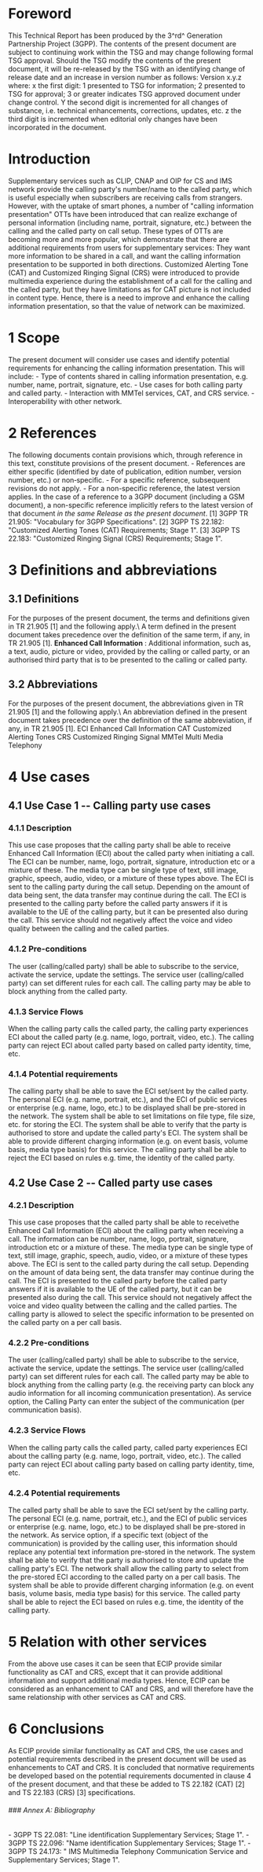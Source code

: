 # Foreword
This Technical Report has been produced by the 3^rd^ Generation Partnership
Project (3GPP).
The contents of the present document are subject to continuing work within the
TSG and may change following formal TSG approval. Should the TSG modify the
contents of the present document, it will be re-released by the TSG with an
identifying change of release date and an increase in version number as
follows:
Version x.y.z
where:
x the first digit:
1 presented to TSG for information;
2 presented to TSG for approval;
3 or greater indicates TSG approved document under change control.
Y the second digit is incremented for all changes of substance, i.e. technical
enhancements, corrections, updates, etc.
z the third digit is incremented when editorial only changes have been
incorporated in the document.
# Introduction
Supplementary services such as CLIP, CNAP and OIP for CS and IMS network
provide the calling party\'s number/name to the called party, which is useful
especially when subscribers are receiving calls from strangers. However, with
the uptake of smart phones, a number of \"calling information presentation\"
OTTs have been introduced that can realize exchange of personal information
(including name, portrait, signature, etc.) between the calling and the called
party on call setup. These types of OTTs are becoming more and more popular,
which demonstrate that there are additional requirements from users for
supplementary services: They want more information to be shared in a call, and
want the calling information presentation to be supported in both directions.
Customized Alerting Tone (CAT) and Customized Ringing Signal (CRS) were
introduced to provide multimedia experience during the establishment of a call
for the calling and the called party, but they have limitations as for CAT
picture is not included in content type.
Hence, there is a need to improve and enhance the calling information
presentation, so that the value of network can be maximized.
# 1 Scope
The present document will consider use cases and identify potential
requirements for enhancing the calling information presentation. This will
include:
\- Type of contents shared in calling information presentation, e.g. number,
name, portrait, signature, etc.
\- Use cases for both calling party and called party.
\- Interaction with MMTel services, CAT, and CRS service.
\- Interoperability with other network.
# 2 References
The following documents contain provisions which, through reference in this
text, constitute provisions of the present document.
\- References are either specific (identified by date of publication, edition
number, version number, etc.) or non‑specific.
\- For a specific reference, subsequent revisions do not apply.
\- For a non-specific reference, the latest version applies. In the case of a
reference to a 3GPP document (including a GSM document), a non-specific
reference implicitly refers to the latest version of that document _in the
same Release as the present document_.
[1] 3GPP TR 21.905: \"Vocabulary for 3GPP Specifications\".
[2] 3GPP TS 22.182: \"Customized Alerting Tones (CAT) Requirements; Stage 1\".
[3] 3GPP TS 22.183: \"Customized Ringing Signal (CRS) Requirements; Stage 1\".
# 3 Definitions and abbreviations
## 3.1 Definitions
For the purposes of the present document, the terms and definitions given in
TR 21.905 [1] and the following apply.\ A term defined in the present document
takes precedence over the definition of the same term, if any, in TR 21.905
[1].
**Enhanced Call Information** : Additional information, such as, a text,
audio, picture or video, provided by the calling or called party, or an
authorised third party that is to be presented to the calling or called party.
## 3.2 Abbreviations
For the purposes of the present document, the abbreviations given in TR 21.905
[1] and the following apply.\ An abbreviation defined in the present document
takes precedence over the definition of the same abbreviation, if any, in TR
21.905 [1].
ECI Enhanced Call Information
CAT Customized Alerting Tones
CRS Customized Ringing Signal
MMTel Multi Media Telephony
# 4 Use cases
## 4.1 Use Case 1 -- Calling party use cases
### 4.1.1 Description
This use case proposes that the calling party shall be able to receive
Enhanced Call Information (ECI) about the called party when initiating a call.
The ECI can be number, name, logo, portrait, signature, introduction etc or a
mixture of these. The media type can be single type of text, still image,
graphic, speech, audio, video, or a mixture of these types above.
The ECI is sent to the calling party during the call setup. Depending on the
amount of data being sent, the data transfer may continue during the call. The
ECI is presented to the calling party before the called party answers if it is
available to the UE of the calling party, but it can be presented also during
the call. This service should not negatively affect the voice and video
quality between the calling and the called parties.
### 4.1.2 Pre-conditions
The user (calling/called party) shall be able to subscribe to the service,
activate the service, update the settings.
The service user (calling/called party) can set different rules for each call.
The calling party may be able to block anything from the called party.
### 4.1.3 Service Flows
When the calling party calls the called party, the calling party experiences
ECI about the called party (e.g. name, logo, portrait, video, etc.).
The calling party can reject ECI about called party based on called party
identity, time, etc.
### 4.1.4 Potential requirements
The calling party shall be able to save the ECI set/sent by the called party.
The personal ECI (e.g. name, portrait, etc.), and the ECI of public services
or enterprise (e.g. name, logo, etc.) to be displayed shall be pre-stored in
the network.
The system shall be able to set limitations on file type, file size, etc. for
storing the ECI.
The system shall be able to verify that the party is authorised to store and
update the called party\'s ECI.
The system shall be able to provide different charging information (e.g. on
event basis, volume basis, media type basis) for this service.
The calling party shall be able to reject the ECI based on rules e.g. time,
the identity of the called party.
## 4.2 Use Case 2 -- Called party use cases
### 4.2.1 Description
This use case proposes that the called party shall be able to receivethe
Enhanced Call Information (ECI) about the calling party when receiving a call.
The information can be number, name, logo, portrait, signature, introduction
etc or a mixture of these. The media type can be single type of text, still
image, graphic, speech, audio, video, or a mixture of these types above.
The ECI is sent to the called party during the call setup. Depending on the
amount of data being sent, the data transfer may continue during the call. The
ECI is presented to the called party before the called party answers if it is
available to the UE of the called party, but it can be presented also during
the call. This service should not negatively affect the voice and video
quality between the calling and the called parties. The calling party is
allowed to select the specific information to be presented on the called party
on a per call basis.
### 4.2.2 Pre-conditions
The user (calling/called party) shall be able to subscribe to the service,
activate the service, update the settings.
The service user (calling/called party) can set different rules for each call.
The called party may be able to block anything from the calling party (e.g.
the receiving party can block any audio information for all incoming
communication presentation).
As service option, the Calling Party can enter the subject of the
communication (per communication basis).
### 4.2.3 Service Flows
When the calling party calls the called party, called party experiences ECI
about the calling party (e.g. name, logo, portrait, video, etc.).
The called party can reject ECI about calling party based on calling party
identity, time, etc.
### 4.2.4 Potential requirements
The called party shall be able to save the ECI set/sent by the calling party.
The personal ECI (e.g. name, portrait, etc.), and the ECI of public services
or enterprise (e.g. name, logo, etc.) to be displayed shall be pre-stored in
the network.
As service option, if a specific text (object of the communication) is
provided by the calling user, this information should replace any potential
text information pre-stored in the network.
The system shall be able to verify that the party is authorised to store and
update the calling party\'s ECI.
The network shall allow the calling party to select from the pre-stored ECI
according to the called party on a per call basis.
The system shall be able to provide different charging information (e.g. on
event basis, volume basis, media type basis) for this service.
The called party shall be able to reject the ECI based on rules e.g. time, the
identity of the calling party.
# 5 Relation with other services
From the above use cases it can be seen that ECIP provide similar
functionality as CAT and CRS, except that it can provide additional
information and support additional media types. Hence, ECIP can be considered
as an enhancement to CAT and CRS, and will therefore have the same
relationship with other services as CAT and CRS.
# 6 Conclusions
As ECIP provide similar functionality as CAT and CRS, the use cases and
potential requirements described in the present document will be used as
enhancements to CAT and CRS.
It is concluded that normative requirements be developed based on the
potential requirements documented in clause 4 of the present document, and
that these be added to TS 22.182 (CAT) [2] and TS 22.183 (CRS) [3]
specifications.
###### ### Annex A: Bibliography
\- 3GPP TS 22.081: \"Line identification Supplementary Services; Stage 1\".
\- 3GPP TS 22.096: \"Name identification Supplementary Services; Stage 1\".
\- 3GPP TS 24.173: \" IMS Multimedia Telephony Communication Service and
Supplementary Services; Stage 1\".
#
